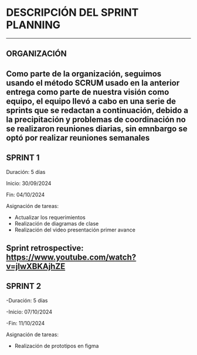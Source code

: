 # DESCRIPCIÓN DEL SPRINT PLANNING
---
## ORGANIZACIÓN
Como parte de la organización, seguimos usando el método SCRUM usado en la anterior entrega como parte de nuestra visión como equipo, el equipo llevó a cabo en una serie de sprints que se redactan a continuación, debido a la precipitación y problemas de coordinación no se realizaron reuniones diarias, sin emnbargo se optó por realizar reuniones semanales
---
## SPRINT 1
Duración: 5 días

Inicio: 30/09/2024

Fin: 04/10/2024

Asignación de tareas:
- Actualizar los requerimientos
- Realización de diagramas de clase
- Realización del video presentación primer avance

Sprint retrospective: https://www.youtube.com/watch?v=jlwXBKAjhZE
---
## SPRINT 2
-Duración: 5 días

-Inicio: 07/10/2024

-Fin: 11/10/2024

Asignación de tareas:
- Realización de prototipos en figma

